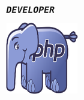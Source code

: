 <h1><i><code>DEVELOPER</code></i></h1>

<img src="https://raw.githubusercontent.com/Cozmo007/Cozmo007/main/9ACECF25-F5D0-4E46-AC7E-2F4466AD01CE.webp" width="190" height="190"/>
